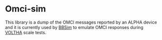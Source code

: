 # Omci-sim

This library is a dump of the OMCI messages reported by an ALPHA device
and it is currently used by [BBSim](github.com/opencord/bbsim) to 
emulate OMCI responses during [VOLTHA](docs.voltha.org) scale tests.
